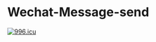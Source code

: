 # Wechat-Message-send
[![996.icu](https://img.shields.io/badge/link-996.icu-red.svg)](https://996.icu)

